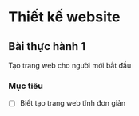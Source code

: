 # Thiết kế website

## Bài thực hành 1
Tạo trang web cho người mới bắt đầu

### Mục tiêu
- [ ] Biết tạo trang web tĩnh đơn giản 